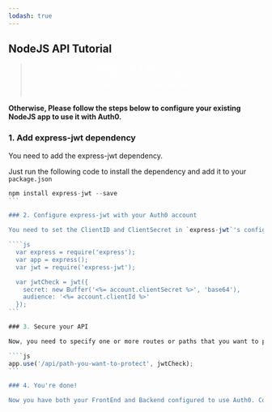 ```yaml
---
lodash: true
---
```


## NodeJS API Tutorial

<div class="package" style="text-align: center;">
  <blockquote>
    <a href="/node-auth0/master/create-package?path=examples/nodejs-api&type=server@@account.clientParam@@" class="btn btn-lg btn-success btn-package" style="text-transform: uppercase; color: white">
      <span style="display: block">Download a Seed project</span>
      <% if (account.userName) { %> 
      <span class="smaller" style="display:block; font-size: 11px">with your Auth0 API Keys already set and configured</span>
      <% } %>
    </a> 
  </blockquote>
</div>

**Otherwise, Please follow the steps below to configure your existing NodeJS app to use it with Auth0.**

### 1. Add express-jwt dependency

You need to add the express-jwt dependency.

Just run the following code to install the dependency and add it to your `package.json`

````js
npm install express-jwt --save
```

### 2. Configure express-jwt with your Auth0 account

You need to set the ClientID and ClientSecret in `express-jwt`'s configuration so that it can validate and sign [JWT](/jwt)s for you.

````js
  var express = require('express');
  var app = express();
  var jwt = require('express-jwt');

  var jwtCheck = jwt({
    secret: new Buffer('<%= account.clientSecret %>', 'base64'),
    audience: '<%= account.clientId %>'
  });
```

### 3. Secure your API

Now, you need to specify one or more routes or paths that you want to protect, so that only users with the correct JWT will be able to do the request.

````js
app.use('/api/path-you-want-to-protect', jwtCheck);
```

### 4. You're done!

Now you have both your FrontEnd and Backend configured to use Auth0. Congrats, you're awesome!
